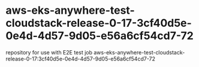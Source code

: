 # aws-eks-anywhere-test-cloudstack-release-0-17-3cf40d5e-0e4d-4d57-9d05-e56a6cf54cd7-72
repository for use with E2E test job aws-eks-anywhere-test-cloudstack-release-0-17:3cf40d5e-0e4d-4d57-9d05-e56a6cf54cd7-72

